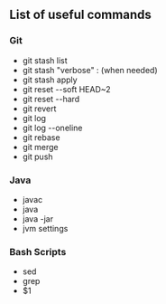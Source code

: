 ## List of useful commands

### Git
- git stash list
- git stash "verbose"  : (when needed)
- git stash apply
- git reset --soft HEAD~2
- git reset --hard
- git revert
- git log
- git log --oneline
- git rebase
- git merge
- git push

### Java
- javac
- java
- java -jar
- jvm settings


### Bash Scripts
- sed
- grep
- $1